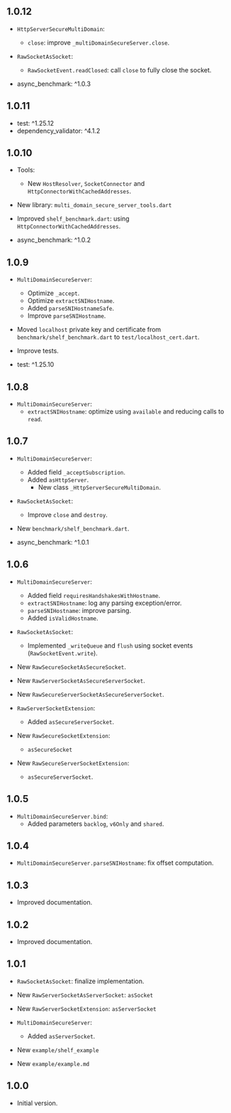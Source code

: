 ## 1.0.12

- `HttpServerSecureMultiDomain`:
  - `close`: improve `_multiDomainSecureServer.close`.

- `RawSocketAsSocket`:
  - `RawSocketEvent.readClosed`: call `close` to fully close the socket.

- async_benchmark: ^1.0.3

## 1.0.11

- test: ^1.25.12
- dependency_validator: ^4.1.2

## 1.0.10

- Tools:
  - New `HostResolver`, `SocketConnector` and `HttpConnectorWithCachedAddresses`.

- New library: `multi_domain_secure_server_tools.dart`

- Improved `shelf_benchmark.dart`: using `HttpConnectorWithCachedAddresses`.

- async_benchmark: ^1.0.2

## 1.0.9

- `MultiDomainSecureServer`:
  - Optimize `_accept`.
  - Optimize `extractSNIHostname`.
  - Added `parseSNIHostnameSafe`.
  - Improve `parseSNIHostname`.

- Moved `localhost` private key and certificate
  from `benchmark/shelf_benchmark.dart` to `test/localhost_cert.dart`.

- Improve tests.

- test: ^1.25.10

## 1.0.8

- `MultiDomainSecureServer`:
  - `extractSNIHostname`: optimize using `available` and reducing calls to `read`.

## 1.0.7

- `MultiDomainSecureServer`:
  - Added field `_acceptSubscription`.
  - Added `asHttpServer`.
    - New class `_HttpServerSecureMultiDomain`.

- `RawSocketAsSocket`:
  - Improve `close` and `destroy`.

- New `benchmark/shelf_benchmark.dart`.

- async_benchmark: ^1.0.1

## 1.0.6

- `MultiDomainSecureServer`:
  - Added field `requiresHandshakesWithHostname`.
  - `extractSNIHostname`: log any parsing exception/error.
  - `parseSNIHostname`: improve parsing.
  - Added `isValidHostname`.

- `RawSocketAsSocket`:
  - Implemented `_writeQueue` and `flush` using socket events (`RawSocketEvent.write`).

- New `RawSecureSocketAsSecureSocket`.
- New `RawServerSocketAsSecureServerSocket`.
- New `RawSecureServerSocketAsSecureServerSocket`.

- `RawServerSocketExtension`:
  - Added `asSecureServerSocket`.

- New `RawSecureSocketExtension`:
  - `asSecureSocket`

- New `RawSecureServerSocketExtension`:
  - `asSecureServerSocket`.

## 1.0.5

- `MultiDomainSecureServer.bind`:
  - Added parameters `backlog`, `v6Only` and `shared`.

## 1.0.4

- `MultiDomainSecureServer.parseSNIHostname`: fix offset computation.

## 1.0.3

- Improved documentation.

## 1.0.2

- Improved documentation.

## 1.0.1

- `RawSocketAsSocket`: finalize implementation.

- New `RawServerSocketAsServerSocket`: `asSocket`
- New `RawServerSocketExtension`: `asServerSocket`

- `MultiDomainSecureServer`:
  - Added `asServerSocket`.

- New `example/shelf_example`
- New `example/example.md`

## 1.0.0

- Initial version.
